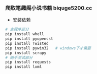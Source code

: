 ### 爬取笔趣阁小说书籍 biquge5200.cc
- 安装依赖
```Python
# 主程序部分
pip install whell
pip install pyopenssl
pip install Twisted
pip install pywin32   # windows下才需要
pip install scrapy
# 随手测试部分
pip install requests
pip install lxml
```
